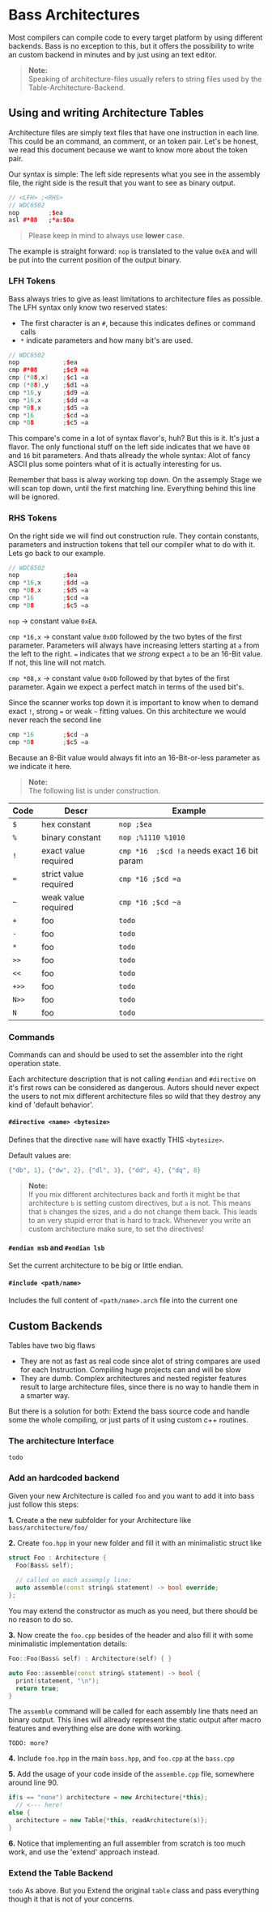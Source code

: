 # Bass Architectures
Most compilers can compile code to every target platform by using different backends. Bass is no exception to this, but it offers the possibility to write an custom backend in minutes and by just using an text editor.

> **Note:**<br/>
> Speaking of architecture-files usually refers to string files used by the Table-Architecture-Backend.

## Using and writing Architecture Tables
Architecture files are simply text files that have one instruction in each line. This could be an command, an comment, or an token pair. Let's be honest, we read this document because we want to know more about the token pair.

Our syntax is simple: The left side represents what you see in the assembly file, the right side is the result that you want to see as binary output.

```cpp
// <LFH> ;<RHS>
// WDC6502
nop        ;$ea
asl #*08   ;*a:$0a
```
> Please keep in mind to always use **lower** case.

The example is straight forward: `nop` is translated to the value `0xEA` and will be put into the current position of the output binary.

### LFH Tokens
Bass always tries to give as least limitations to architecture files as possible. The LFH syntax only know two reserved states:

* The first character is an `#`, because this indicates defines or command calls
* `*` indicate parameters and how many bit's are used.

```cpp
// WDC6502
nop            ;$ea
cmp #*08       ;$c9 =a
cmp (*08,x)    ;$c1 =a
cmp (*08),y    ;$d1 =a
cmp *16,y      ;$d9 =a
cmp *16,x      ;$dd =a
cmp *08,x      ;$d5 =a
cmp *16        ;$cd =a
cmp *08        ;$c5 =a
```

This compare's come in a lot of syntax flavor's, huh? But this is it. It's just a flavor. The only functional stuff on the left side indicates that we have `08` and `16` bit parameters. And thats allready the whole syntax: Alot of fancy ASCII plus some pointers what of it is actually interesting for us.

Remember that bass is alway working top down. On the assemply Stage we will scan top down, until the first matching line. Everything behind this line will be ignored.


### RHS Tokens
On the right side we will find out construction rule. They contain constants, parameters and instruction tokens that tell our compiler what to do with it. Lets go back to our example.

```cpp
// WDC6502
nop            ;$ea
cmp *16,x      ;$dd =a
cmp *08,x      ;$d5 =a
cmp *16        ;$cd =a
cmp *08        ;$c5 =a
```
`nop` -> constant value `0xEA`.

`cmp *16,x` -> constant value `0xDD` followed by the two bytes of the first parameter. Parameters will always have increasing letters starting at `a` from the left to the right. `=` indicates that we *strong* expect `a` to be an 16-Bit value. If not, this line will not match.

`cmp *08,x` -> constant value `0xDD` followed by that bytes of the first parameter. Again we expect a perfect match in terms of the used bit's.

Since the scanner works top down it is important to know when to demand exact `!`, strong `=` or weak `~` fitting values. On this architecture we would never reach the second line 

```cpp
cmp *16        ;$cd ~a
cmp *08        ;$c5 =a
```
Because an 8-Bit value would always fit into an 16-Bit-or-less parameter as we indicate it here.

> **Note:**<br>
> The following list is under construction.

Code | Descr | Example
--- | --- | ---
`$` | hex constant | `nop ;$ea`
`%` | binary constant | `nop ;%1110 %1010`
`!` | exact value required | `cmp *16  ;$cd !a` needs exact 16 bit param
`=` | strict value required | `cmp *16 ;$cd =a`
`~` | weak value required | `cmp *16 ;$cd ~a`
`+` | foo | `todo`
`-` | foo | `todo`
`*` | foo | `todo`
`>>` | foo | `todo`
`<<` | foo | `todo`
`+>>` | foo | `todo`
`N>>` | foo | `todo`
`N` | foo | `todo`



### Commands
Commands can and should be used to set the assembler into the right operation state. 

Each architecture description that is not calling `#endian` and `#directive` on it's first rows can be considered as dangerous. Autors should never expect the users to not mix different architecture files so wild that they destroy any kind of 'default behavior'.

#### `#directive <name> <bytesize>` 
Defines that the directive `name` will have exactly THIS `<bytesize>`. 

Default values are:
```cpp
{"db", 1}, {"dw", 2}, {"dl", 3}, {"dd", 4}, {"dq", 8}
```
> **Note:**<br/>
> If you mix different architectures back and forth it might be that architecture `b` is setting custom directives, but `a` is not. This means that `b` changes the sizes, and `a` do not change them back. This leads to an very stupid error that is hard to track. Whenever you write an custom architecture make sure, to set the directives!

#### `#endian msb` and `#endian lsb`
Set the current architecture to be big or little endian.

#### `#include <path/name>`
Includes the full content of `<path/name>.arch` file into the current one

## Custom Backends
Tables have two big flaws

* They are not as fast as real code since alot of string compares are used for each Instruction. Compiling huge projects can and will be slow
* They are dumb. Complex architectures and nested register features result to large architecture files, since there is no way to handle them in a smarter way.

But there is a solution for both: Extend the bass source code and handle some the whole compiling, or just parts of it using custom c++ routines.

### The architecture Interface
`todo`

### Add an hardcoded backend
Given your new Architecture is called `foo` and you want to add it into bass just follow this steps:

**1.** Create a the new subfolder for your Architecture like `bass/architecture/foo/`

**2.** Create `foo.hpp` in your new folder and fill it with an minimalistic struct like 
```cpp
struct Foo : Architecture {
  Foo(Bass& self);
  
  // called on each assemply line:
  auto assemble(const string& statement) -> bool override;
};
```
You may extend the constructor as much as you need, but there should be no reason to do so.

**3.** Now create the `foo.cpp` besides of the header and also fill it with some minimalistic implementation details:
```cpp
Foo::Foo(Bass& self) : Architecture(self) { }

auto Foo::assemble(const string& statement) -> bool {
  print(statement, "\n");
  return true;
}
```
The `assemble` command will be called for each assembly line thats need an binary output. This lines will allready represent the static output after macro features and everything else are done with working.

`TODO: more?`


**4.** Include `foo.hpp` in the main `bass.hpp`, and `foo.cpp` at the `bass.cpp`

**5.** Add the usage of your code inside of the `assemble.cpp` file, somewhere around line 90.
```cpp
if(s == "none") architecture = new Architecture{*this};
  // <--- here!
else {
  architecture = new Table{*this, readArchitecture(s)};
}
```

**6.** Notice that implementing an full assembler from scratch is too much work, and use the 'extend' approach instead.


### Extend the Table Backend
`todo` As above. But you Extend the original `table` class and pass everything though it that is not of your concerns.
